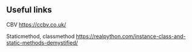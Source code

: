 
## Useful links
CBV
https://ccbv.co.uk/

Staticmethod, classmethod
https://realpython.com/instance-class-and-static-methods-demystified/
